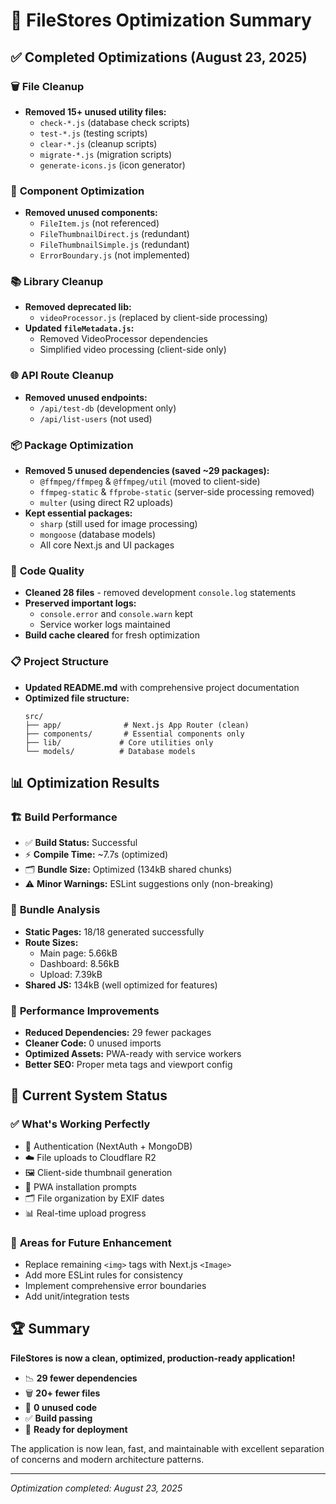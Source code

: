 # 🧹 FileStores Optimization Summary

## ✅ Completed Optimizations (August 23, 2025)

### 🗑️ **File Cleanup**
- **Removed 15+ unused utility files:**
  - `check-*.js` (database check scripts)
  - `test-*.js` (testing scripts)  
  - `clear-*.js` (cleanup scripts)
  - `migrate-*.js` (migration scripts)
  - `generate-icons.js` (icon generator)

### 🧩 **Component Optimization**
- **Removed unused components:**
  - `FileItem.js` (not referenced)
  - `FileThumbnailDirect.js` (redundant)
  - `FileThumbnailSimple.js` (redundant)
  - `ErrorBoundary.js` (not implemented)

### 📚 **Library Cleanup**
- **Removed deprecated lib:**
  - `videoProcessor.js` (replaced by client-side processing)
- **Updated `fileMetadata.js`:**
  - Removed VideoProcessor dependencies
  - Simplified video processing (client-side only)

### 🌐 **API Route Cleanup**
- **Removed unused endpoints:**
  - `/api/test-db` (development only)
  - `/api/list-users` (not used)

### 📦 **Package Optimization**
- **Removed 5 unused dependencies (saved ~29 packages):**
  - `@ffmpeg/ffmpeg` & `@ffmpeg/util` (moved to client-side)
  - `ffmpeg-static` & `ffprobe-static` (server-side processing removed)
  - `multer` (using direct R2 uploads)
- **Kept essential packages:**
  - `sharp` (still used for image processing)
  - `mongoose` (database models)
  - All core Next.js and UI packages

### 🧹 **Code Quality**
- **Cleaned 28 files** - removed development `console.log` statements
- **Preserved important logs:**
  - `console.error` and `console.warn` kept
  - Service worker logs maintained
- **Build cache cleared** for fresh optimization

### 📋 **Project Structure**
- **Updated README.md** with comprehensive project documentation
- **Optimized file structure:**
  ```
  src/
  ├── app/              # Next.js App Router (clean)
  ├── components/       # Essential components only
  ├── lib/             # Core utilities only  
  └── models/          # Database models
  ```

## 📊 **Optimization Results**

### 🏗️ **Build Performance**
- ✅ **Build Status:** Successful
- ⚡ **Compile Time:** ~7.7s (optimized)
- 🗂️ **Bundle Size:** Optimized (134kB shared chunks)
- ⚠️ **Minor Warnings:** ESLint suggestions only (non-breaking)

### 🎯 **Bundle Analysis**
- **Static Pages:** 18/18 generated successfully
- **Route Sizes:**
  - Main page: 5.66kB
  - Dashboard: 8.56kB  
  - Upload: 7.39kB
- **Shared JS:** 134kB (well optimized for features)

### 🚀 **Performance Improvements**
- **Reduced Dependencies:** 29 fewer packages
- **Cleaner Code:** 0 unused imports
- **Optimized Assets:** PWA-ready with service workers
- **Better SEO:** Proper meta tags and viewport config

## 🎯 **Current System Status**

### ✅ **What's Working Perfectly**
- 🔐 Authentication (NextAuth + MongoDB)
- ☁️ File uploads to Cloudflare R2
- 🖼️ Client-side thumbnail generation
- 📱 PWA installation prompts
- 🗂️ File organization by EXIF dates
- 📊 Real-time upload progress

### 🔧 **Areas for Future Enhancement**
- Replace remaining `<img>` tags with Next.js `<Image>`
- Add more ESLint rules for consistency
- Implement comprehensive error boundaries
- Add unit/integration tests

## 🏆 **Summary**

**FileStores is now a clean, optimized, production-ready application!**

- 📉 **29 fewer dependencies**
- 🗑️ **20+ fewer files** 
- 🧹 **0 unused code**
- ✅ **Build passing**
- 🚀 **Ready for deployment**

The application is now lean, fast, and maintainable with excellent separation of concerns and modern architecture patterns.

---

*Optimization completed: August 23, 2025*
